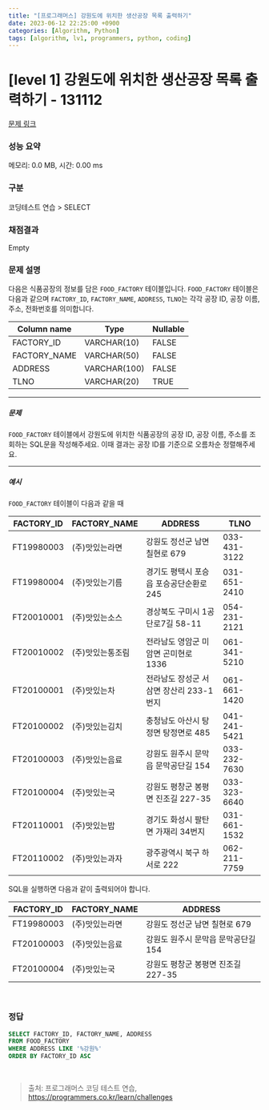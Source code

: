 ```yaml
---
title: "[프로그래머스] 강원도에 위치한 생산공장 목록 출력하기"
date: 2023-06-12 22:25:00 +0900
categories: [Algorithm, Python]
tags: [algorithm, lv1, programmers, python, coding]
---
```


# [level 1] 강원도에 위치한 생산공장 목록 출력하기 - 131112

[문제 링크](https://school.programmers.co.kr/learn/courses/30/lessons/131112)

### 성능 요약

메모리: 0.0 MB, 시간: 0.00 ms

### 구분

코딩테스트 연습 > SELECT

### 채점결과

Empty

### 문제 설명

<p>다음은 식품공장의 정보를 담은 <code>FOOD_FACTORY</code> 테이블입니다. <code>FOOD_FACTORY</code> 테이블은 다음과 같으며 <code>FACTORY_ID</code>, <code>FACTORY_NAME</code>, <code>ADDRESS</code>, <code>TLNO</code>는 각각 공장 ID, 공장 이름, 주소, 전화번호를 의미합니다.</p>

| Column name  | Type         | Nullable |
|--------------|--------------|----------|
| FACTORY_ID   | VARCHAR(10)  | FALSE    |
| FACTORY_NAME | VARCHAR(50)  | FALSE    |
| ADDRESS      | VARCHAR(100) | FALSE    |
| TLNO         | VARCHAR(20)  | TRUE     |

<hr>

<h5>문제</h5>

<p><code>FOOD_FACTORY</code> 테이블에서 강원도에 위치한 식품공장의 공장 ID, 공장 이름, 주소를 조회하는 SQL문을 작성해주세요. 이때 결과는 공장 ID를 기준으로 오름차순 정렬해주세요.</p>

<hr>

<h5>예시</h5>

<p><code>FOOD_FACTORY</code> 테이블이 다음과 같을 때</p>

| FACTORY_ID | FACTORY_NAME | ADDRESS                  | TLNO         |
|------------|--------------|--------------------------|--------------|
| FT19980003 | (주)맛있는라면     | 강원도 정선군 남면 칠현로 679       | 033-431-3122 |
| FT19980004 | (주)맛있는기름     | 경기도 평택시 포승읍 포승공단순환로 245  | 031-651-2410 |
| FT20010001 | (주)맛있는소스     | 경상북도 구미시 1공단로7길 58-11    | 054-231-2121 |
| FT20010002 | (주)맛있는통조림    | 전라남도 영암군 미암면 곤미현로 1336   | 061-341-5210 |
| FT20100001 | (주)맛있는차      | 전라남도 장성군 서삼면 장산리 233-1번지 | 061-661-1420 |
| FT20100002 | (주)맛있는김치     | 충청남도 아산시 탕정면 탕정면로 485    | 041-241-5421 |
| FT20100003 | (주)맛있는음료     | 강원도 원주시 문막읍 문막공단길 154    | 033-232-7630 |
| FT20100004 | (주)맛있는국      | 강원도 평창군 봉평면 진조길 227-35   | 033-323-6640 |
| FT20110001 | (주)맛있는밥      | 경기도 화성시 팔탄면 가재리 34번지     | 031-661-1532 |
| FT20110002 | (주)맛있는과자     | 광주광역시 북구 하서로 222         | 062-211-7759 |


<p>SQL을 실행하면 다음과 같이 출력되어야 합니다.</p>

| FACTORY_ID | FACTORY_NAME | ADDRESS                |
|------------|--------------|------------------------|
| FT19980003 | (주)맛있는라면     | 강원도 정선군 남면 칠현로 679     |
| FT20100003 | (주)맛있는음료     | 강원도 원주시 문막읍 문막공단길 154  |
| FT20100004 | (주)맛있는국      | 강원도 평창군 봉평면 진조길 227-35 |

<br>

### 정답

```sql
SELECT FACTORY_ID, FACTORY_NAME, ADDRESS
FROM FOOD_FACTORY
WHERE ADDRESS LIKE '%강원%'
ORDER BY FACTORY_ID ASC
```

<br>

> 출처: 프로그래머스 코딩 테스트 연습, https://programmers.co.kr/learn/challenges
